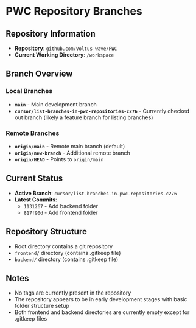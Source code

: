 # PWC Repository Branches

## Repository Information
- **Repository**: `github.com/Voltus-wave/PWC`
- **Current Working Directory**: `/workspace`

## Branch Overview

### Local Branches
- **`main`** - Main development branch
- **`cursor/list-branches-in-pwc-repositories-c276`** - Currently checked out branch (likely a feature branch for listing branches)

### Remote Branches
- **`origin/main`** - Remote main branch (default)
- **`origin/new-branch`** - Additional remote branch
- **`origin/HEAD`** - Points to `origin/main`

## Current Status
- **Active Branch**: `cursor/list-branches-in-pwc-repositories-c276`
- **Latest Commits**:
  - `1131267` - Add backend folder
  - `817f90d` - Add frontend folder

## Repository Structure
- Root directory contains a git repository
- `frontend/` directory (contains .gitkeep file)
- `backend/` directory (contains .gitkeep file)

## Notes
- No tags are currently present in the repository
- The repository appears to be in early development stages with basic folder structure setup
- Both frontend and backend directories are currently empty except for .gitkeep files